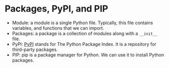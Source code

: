 # Packages, PyPI, and PIP

- Module: a module is a single Python file. Typically, this file contains variables, and functions that we can import.
- Packages: a package is a collection of modules along with a `__init__` file.
- PyPI: [PyPI](https://pypi.org/) stands for The Python Package Index. It is a repository for third-party packages.
- PIP: pip is a package manager for Python. We can use it to install Python packages.